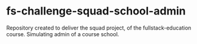 # fs-challenge-squad-school-admin
Repository created to deliver the squad project, of the fullstack-education course. Simulating admin of a course school.
